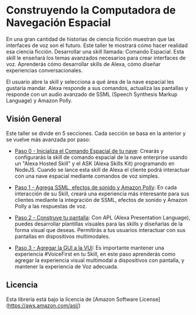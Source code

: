 # Construyendo la Computadora de Navegación Espacial

En una gran cantidad de historias de ciencia ficción muestran que las interfaces de voz son el futuro. Este taller te mostrará cómo hacer realidad esa ciencia ficción. Desarrollar una skill llamada: Comando Espacial. Esta skill le enseñará los temas avanzados necesarios para crear interfaces de voz. Aprenderás cómo desarrollar skills de Alexa, cómo diseñar experiencias conversacionales.

El usuario abre la skill y selecciona a qué área de la nave espacial les gustaría mandar. Alexa responde a sus comandos, actualiza las pantallas y responde con un audio avanzado de SSML (Speech Synthesis Markup Language) y Amazon Polly.

## Visión General

Este taller se divide en 5 secciones. Cada sección se basa en la anterior y se vuelve más avanzada por paso:

- [Paso 0 - Inicializa el Comando Espacial de tu nave](./Paso-0-Inicializa-Comando-Espacial/): Crearás y configurarás la skill de comando espacial de la nave enterprise usando un "Alexa Hosted Skill" y el ASK (Alexa Skills Kit) programando en NodeJS. Cuando se lance esta skill de Alexa el cliente podrá interactuar con una nave espacial mediante comandos de voz simples.

- [Paso 1 - Agrega SSML, efectos de sonido y Amazon Polly](./Paso-1-Agrega-SSML-Efectos-De-Sonido-Y-Amazon-Polly/): En cada interacción de su Skill, creará una experiencia más interesante para sus clientes mediante la integración de SSML, efectos de sonido y Amazon Polly a las respuestas de voz.


- [Paso 2 - Construye tu pantalla](./Paso-2-Construye-Tu-Pantalla/): Con APL (Alexa Presentation Language), puedes desarrollar plantillas visuales para las skills y diseñarlas de la forma visual que deseas. Permitirás a tus usuarios interactuar con sus pantallas en dispositivos multimodales.

- [Paso 3 - Agregar la GUI a la VUI](./Paso-3-Agregar-la-GUI-a-la-VUI/): Es importante mantener una experiencia #VoiceFirst en tu Skill, en este paso aprenderás como agregar la experiencia visual multimodal a dispositivos con pantalla, y mantener la experiencia de Voz adecuada.


## Licencia
Esta librería está bajo la licencia de [Amazon Software License] (https://aws.amazon.com/asl/)

